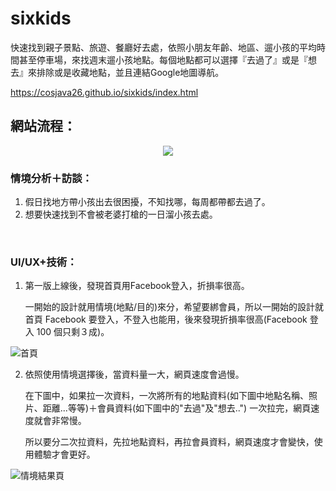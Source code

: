 # sixkids
快速找到親子景點、旅遊、餐廳好去處，依照小朋友年齡、地區、遛小孩的平均時間甚至停車場，來找週末遛小孩地點。每個地點都可以選擇『去過了』或是『想去』來排除或是收藏地點，並且連結Google地圖導航。

https://cosjava26.github.io/sixkids/index.html

## 網站流程：
<p align="center">
  <img src="http://i.imgur.com/4PG8444.png">
</p>

### 情境分析＋訪談：
1. 假日找地方帶小孩出去很困擾，不知找哪，每周都帶都去過了。
2. 想要快速找到不會被老婆打槍的一日溜小孩去處。

<br />

### UI/UX+技術：

1. 第一版上線後，發現首頁用Facebook登入，折損率很高。

    一開始的設計就用情境(地點/目的)來分，希望要綁會員，所以一開始的設計就首頁 Facebook 要登入，不登入也能用，後來發現折損率很高(Facebook 登入 100 個只剩３成)。

![首頁](http://i.imgur.com/rzl5572.png)

2. 依照使用情境選擇後，當資料量一大，網頁速度會過慢。

      在下圖中，如果拉一次資料，一次將所有的地點資料(如下圖中地點名稱、照片、距離...等等)＋會員資料(如下圖中的"去過"及"想去..") 一次拉完，網頁速度就會非常慢。
      
      所以要分二次拉資料，先拉地點資料，再拉會員資料，網頁速度才會變快，使用體驗才會更好。

![情境結果頁](http://i.imgur.com/cPS1tP8.png)
